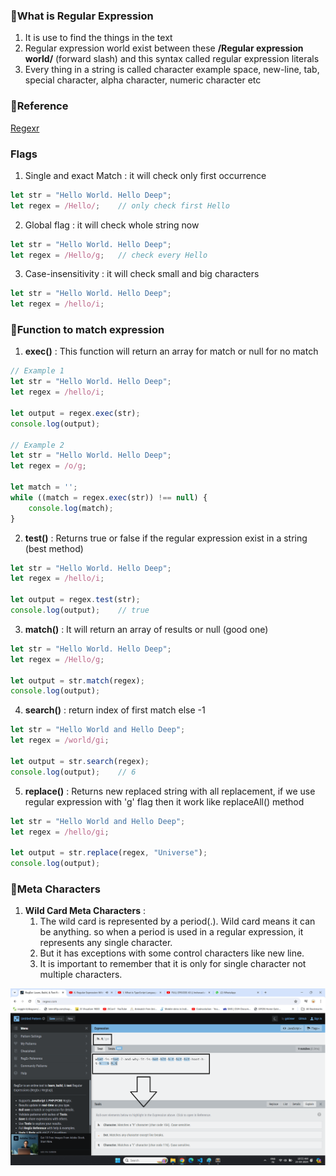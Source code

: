 ### 📘What is Regular Expression
1. It is use to find the things in the text
2. Regular expression world exist between these **/Regular expression world/** (forward slash) and this syntax called regular expression literals
3. Every thing in a string is called character example space, new-line, tab, special character, alpha character, numeric character etc

### 📘Reference

[Regexr](https://regexr.com/)

### Flags
1. Single and exact Match : it will check only first occurrence

```js
let str = "Hello World. Hello Deep";
let regex = /Hello/;    // only check first Hello
```


2. Global flag : it will check whole string now

```js
let str = "Hello World. Hello Deep";
let regex = /Hello/g;   // check every Hello
```

3. Case-insensitivity : it will check small and big characters

```js
let str = "Hello World. Hello Deep";
let regex = /hello/i;
```

### 📘Function to match expression
1. **exec()** : This function will return an array for match or null for no match

```js
// Example 1
let str = "Hello World. Hello Deep";
let regex = /hello/i;

let output = regex.exec(str);
console.log(output);

// Example 2
let str = "Hello World. Hello Deep";
let regex = /o/g;

let match = '';
while ((match = regex.exec(str)) !== null) {
    console.log(match);
}
```

2. **test()** : Returns true or false if the regular expression exist in a string (best method)

```js
let str = "Hello World. Hello Deep";
let regex = /hello/i;

let output = regex.test(str);
console.log(output);    // true
```

3. **match()** : It will return an array of results or null (good one)

```js
let str = "Hello World. Hello Deep";
let regex = /Hello/g;

let output = str.match(regex);
console.log(output);
```

4. **search()** : return index of first match else -1

```js
let str = "Hello World and Hello Deep";
let regex = /world/gi;

let output = str.search(regex);
console.log(output);    // 6
```

5. **replace()** : Returns new replaced string with all replacement, if we use regular expression with 'g' flag then it work like replaceAll() method

```js
let str = "Hello World and Hello Deep";
let regex = /hello/gi;

let output = str.replace(regex, "Universe");
console.log(output);
```

### 📘Meta Characters

1. **Wild Card Meta Characters** : 
   1. The wild card is represented by a period(.). Wild card means it can be anything. so when a period is used in a regular expression, it represents any single character.
   2. But it has exceptions with some control characters like new line. 
   3. It is important to remember that it is only for single character not multiple characters.

![WildCart](./images/wildcard.png)